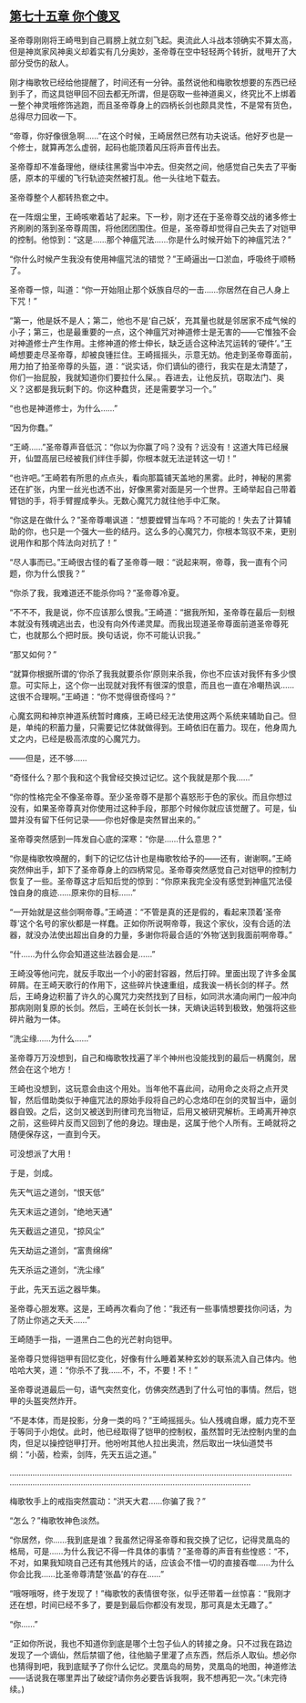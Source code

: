## [第七十五章 你个傻叉](https://www.xxbiquge.com/11_11207/9127313.html)


  圣帝尊刚刚将王崎甩到自己肩膀上就立刻飞起。奥流此人斗战本领确实不算太高，但是神岚家风神奥义却着实有几分奥妙，圣帝尊在空中轻轻两个转折，就甩开了大部分受伤的敌人。

  刚才梅歌牧已经给他提醒了，时间还有一分钟。虽然说他和梅歌牧想要的东西已经到手了，而这具铠甲回不回去都无所谓，但是窃取一些神道奥义，终究比不上绑着一整个神灵哦修饰逃跑，而且圣帝尊身上的四柄长剑也颇具灵性，不是常有货色，总得尽力回收一下。

  “帝尊，你好像很急啊……”在这个时候，王崎居然已然有功夫说话。他好歹也是一个修士，就算再怎么虚弱，起码也能顶着风压将声音传出去。

  圣帝尊却不准备理他，继续往黑雾当中冲去。但突然之间，他感觉自己失去了平衡感，原本的平缓的飞行轨迹突然被打乱。他一头往地下载去。

  圣帝尊整个人都转热奃之中。

  在一阵烟尘里，王崎咳嗽着站了起来。下一秒，刚才还在于圣帝尊交战的诸多修士齐刷刷的落到圣帝尊周围，将他团团围住。但是，圣帝尊却觉得自己失去了对铠甲的控制。他惊到：“这是……那个神瘟咒法……你是什么时候开始下的神瘟咒法？”

  “你什么时候产生我没有使用神瘟咒法的错觉？”王崎逼出一口淤血，呼吸终于顺畅了。

  圣帝尊一惊，叫道：“你一开始阻止那个妖族自尽的一击……你居然在自己人身上下咒！”

  “第一，他是妖不是人；第二，他也不是‘自己妖’，充其量也就是邻居家不成气候的小子；第三，也是最重要的一点，这个神瘟咒对神道修士是无害的——它惟独不会对神道修士产生作用。主修神道的修士伸长，缺乏适合这种法咒运转的‘硬件’。”王崎想要走尽圣帝尊，却被良锺拦住。王崎摇摇头，示意无妨。他走到圣帝尊面前，用力拍了拍圣帝尊的头盔，道：“说实话，你们谪仙的德行，我实在是太清楚了，你们一抬屁股，我就知道你们要拉什么屎。。吞进去，让他反抗，窃取法门、奥义？这都是我玩剩下的。你这种蠢货，还是需要学习一个。”

  “也也是神道修士，为什么……”

  “因为你蠢。”

  “王崎……”圣帝尊声音低沉：“你以为你赢了吗？没有？远没有！这道大阵已经展开，仙盟高层已经被我们绊住手脚，你根本就无法逆转这一切！”

  “也许吧。”王崎若有所思的点点头，看向那篇铺天盖地的黑雾。此时，神秘的黑雾还在扩张，内里一丝光也透不出，好像黑雾对面是另一个世界。王崎举起自己带着臂铠的手，将手臂握成拳头。无数心魔咒力就往他手中汇聚。

  “你这是在做什么？”圣帝尊嘲讽道：“想要螳臂当车吗？不可能的！失去了计算辅助的你，也只是一个强大一些的结丹。这么多的心魔咒力，你根本驾驭不来，更别说用作和那个阵法向对抗了！”

  “尽人事而已。”王崎很古怪的看了圣帝尊一眼：“说起来啊，帝尊，我一直有个问题，你为什么恨我？”

  “你杀了我，我难道还不能杀你吗？”圣帝尊冷夏。

  “不不不，我是说，你不应该那么恨我。”王崎道：“据我所知，圣帝尊在最后一刻根本就没有残魂逃出去，也没有向外传递灵犀。而我出现道圣帝尊面前道圣帝尊死亡，也就那么个把时辰。换句话说，你不可能认识我。”

  “那又如何？”

  “就算你根据所谓的‘你杀了我我就要杀你’原则来杀我，你也不应该对我怀有多少恨意。可实际上，这个你一出现就对我怀有很深的恨意，而且也一直在冷嘲热讽……这很不合理啊。”王崎道：“你不觉得很奇怪吗？”

  心魔玄网和神京神道系统暂时瘫痪，王崎已经无法使用这两个系统来辅助自己。但是，单纯的积蓄力量，只需要记忆体就做得到。王崎依旧在蓄力。现在，他身周九丈之内，已经是极高浓度的心魔咒力。

  ——但是，还不够……

  “奇怪什么？那个我和这个我曾经交换过记忆。这个我就是那个我……”

  “你的性格完全不像圣帝尊。至少圣帝尊不是那个喜怒形于色的家伙。而且你想过没有，如果圣帝尊真对你使用过这种手段，那那个时候你就应该觉醒了。可是，仙盟并没有留下任何记录——你也好像是突然冒出来的。”

  圣帝尊突然感到一阵发自心底的深寒：“你是……什么意思？”

  “你是梅歌牧唤醒的，剩下的记忆估计也是梅歌牧给予的——还有，谢谢啊。”王崎突然伸出手，卸下了圣帝尊身上的四柄常见。圣帝尊突然感觉自己对铠甲的控制力恢复了一些。圣帝尊这才后知后觉的惊到：“你原来我完全没有感觉到神瘟咒法侵蚀自身的痕迹……原来你的目标……”

  “一开始就是这些剑啊帝尊。”王崎道：“不管是真的还是假的，看起来顶着‘圣帝尊’这个名号的家伙都是一样蠢。正如你所说啊帝尊，我这个家伙，没有合适的法器，就没办法使出超出自身的力量，多谢你将最合适的‘外物’送到我面前啊帝尊。”

  “什……为什么你会知道这些法器会是……”

  王崎没等他问完，就反手取出一个小的密封容器，然后打碎。里面出现了许多金属碎屑。在王崎天歌行的作用下，这些碎片快速重组，成我诶一柄长剑的样子。然后，王崎身边积蓄了许久的心魔咒力突然找到了目标，如同洪水涌向闸门一般冲向那病刚刚复原的长剑。然后，王崎在长剑长一抹，天熵诀运转到极致，勉强将这些碎片融为一体。

  “洗尘缘……为什么……”

  圣帝尊万万没想到，自己和梅歌牧找遍了半个神州也没能找到的最后一柄魔剑，居然会在这个地方！

  王崎也没想到，这玩意会由这个用处。当年他不喜此间，动用命之炎将之点开灵智，然后借助类似于神瘟咒法的原始手段将自己的心念烙印在剑的灵智当中，逼剑器自毁。之后，这剑又被送到刑律司充当物证，后用又被研究解析。王崎离开神京之前，这些碎片反而又回到了他的身边。理由是，这属于他个人所有。王崎就将之随便保存这，一直到今天。

  可没想派了大用！

  于是，剑成。

  先天气运之道剑，“恨天低”

  先天末运之道剑，“绝地天通”

  先天截运之道见，“掠风尘”

  先天劫运之道剑，“富贵绵绵”

  先天杀运之道剑，“洗尘缘”

  于此，先天五运之器毕集。

  圣帝尊心胆发寒。这是，王崎再次看向了他：“我还有一些事情想要找你问话，为了防止你逃之夭夭……”

  王崎随手一指，一道黑白二色的光芒射向铠甲。

  圣帝尊只觉得铠甲有回忆变化，好像有什么睡着某种玄妙的联系流入自己体内。他哈哈大笑，道：“你杀不了我……不，不，不要！不！”

  圣帝尊说道最后一句，语气突然变化，仿佛突然遇到了什么可怕的事情。然后，铠甲的头盔突然炸开。

  “不是本体，而是投影，分身一类的吗？”王崎摇摇头。仙人残魂自爆，威力克不至于等同于小炮仗。此时，他已经取得了铠甲的控制权，虽然暂时无法控制内里的血肉，但足以操控铠甲打开。他吩咐其他人拉出奥流，然后取出一块仙道焚书纲：“小茵，检索，剑阵，先天五运之道。”

  …………………………………………………………………………………………………………………………………………………………………………………………………………

  梅歌牧手上的戒指突然震动：“洪天大君……你骗了我？”

  “怎么？”梅歌牧神色淡然。

  “你居然，你……我到底是谁？我虽然记得圣帝尊和我交换了记忆，记得灵凰岛的格局，可是……为什么我记不得一件具体的事情？”圣帝尊的声音有些惶惑：“不，不对，如果我知晓自己还有其他残片的话，应该会不惜一切的直接吞噬……为什么你会比我……比圣帝尊清楚‘张晶’的存在……”

  “哦呀哦呀，终于发现了！”梅歌牧的表情很夸张，似乎还带着一丝惊喜：“我刚才还在想，时间已经不多了，要是到最后你都没有发现，那可真是太无趣了。”

  “你……”

  “正如你所说，我也不知道你到底是哪个土包子仙人的转接之身。只不过我在路边发现了一个谪仙，然后禁锢了他，往他脑子里灌了点东西，然后杀人取仙。想必你也猜得到吧，我到底赋予了你什么记忆。灵凰岛的局势，灵凰岛的地图，神道修法——话说我在哪里弄出了破绽?请你务必要告诉我啊，我不想再犯一次。”(未完待续。)
